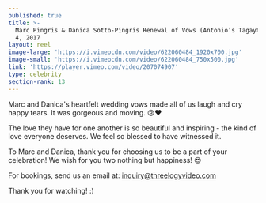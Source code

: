```yaml
---
published: true
title: >-
  Marc Pingris & Danica Sotto-Pingris Renewal of Vows (Antonio’s Tagaytay) March
  4, 2017
layout: reel
image-large: 'https://i.vimeocdn.com/video/622060484_1920x700.jpg'
image-small: 'https://i.vimeocdn.com/video/622060484_750x500.jpg'
link: 'https://player.vimeo.com/video/207074907'
type: celebrity
section-rank: 13
---
```

Marc and Danica's heartfelt wedding vows made all of us laugh and cry happy tears. It was gorgeous and moving. 😢❤

The love they have for one another is so beautiful and inspiring - the kind of love everyone deserves. We feel so blessed to have witnessed it.

To Marc and Danica, thank you for choosing us to be a part of your celebration! We wish for you two nothing but happiness! 😍

For bookings, send us an email at: inquiry@threelogyvideo.com

Thank you for watching! :)